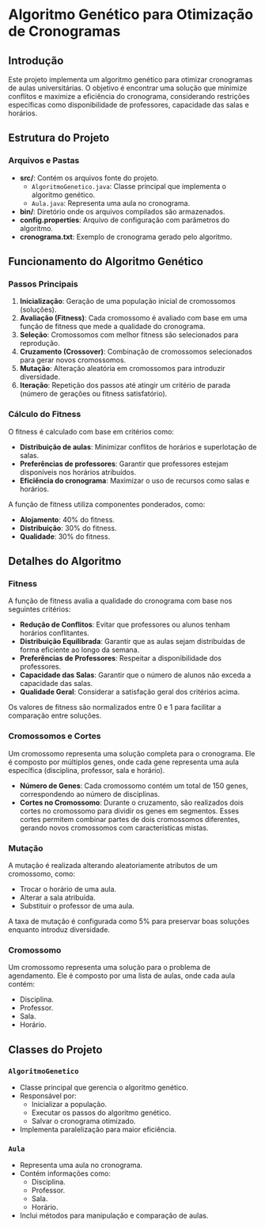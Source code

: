 # Algoritmo Genético para Otimização de Cronogramas

## Introdução

Este projeto implementa um algoritmo genético para otimizar cronogramas de aulas universitárias. O objetivo é encontrar uma solução que minimize conflitos e maximize a eficiência do cronograma, considerando restrições específicas como disponibilidade de professores, capacidade das salas e horários.

## Estrutura do Projeto

### Arquivos e Pastas

- **src/**: Contém os arquivos fonte do projeto.
  - `AlgoritmoGenetico.java`: Classe principal que implementa o algoritmo genético.
  - `Aula.java`: Representa uma aula no cronograma.
- **bin/**: Diretório onde os arquivos compilados são armazenados.
- **config.properties**: Arquivo de configuração com parâmetros do algoritmo.
- **cronograma.txt**: Exemplo de cronograma gerado pelo algoritmo.

## Funcionamento do Algoritmo Genético

### Passos Principais

1. **Inicialização**: Geração de uma população inicial de cromossomos (soluções).
2. **Avaliação (Fitness)**: Cada cromossomo é avaliado com base em uma função de fitness que mede a qualidade do cronograma.
3. **Seleção**: Cromossomos com melhor fitness são selecionados para reprodução.
4. **Cruzamento (Crossover)**: Combinação de cromossomos selecionados para gerar novos cromossomos.
5. **Mutação**: Alteração aleatória em cromossomos para introduzir diversidade.
6. **Iteração**: Repetição dos passos até atingir um critério de parada (número de gerações ou fitness satisfatório).

### Cálculo do Fitness

O fitness é calculado com base em critérios como:

- **Distribuição de aulas**: Minimizar conflitos de horários e superlotação de salas.
- **Preferências de professores**: Garantir que professores estejam disponíveis nos horários atribuídos.
- **Eficiência do cronograma**: Maximizar o uso de recursos como salas e horários.

A função de fitness utiliza componentes ponderados, como:

- **Alojamento**: 40% do fitness.
- **Distribuição**: 30% do fitness.
- **Qualidade**: 30% do fitness.

## Detalhes do Algoritmo

### Fitness

A função de fitness avalia a qualidade do cronograma com base nos seguintes critérios:

- **Redução de Conflitos**: Evitar que professores ou alunos tenham horários conflitantes.
- **Distribuição Equilibrada**: Garantir que as aulas sejam distribuídas de forma eficiente ao longo da semana.
- **Preferências de Professores**: Respeitar a disponibilidade dos professores.
- **Capacidade das Salas**: Garantir que o número de alunos não exceda a capacidade das salas.
- **Qualidade Geral**: Considerar a satisfação geral dos critérios acima.

Os valores de fitness são normalizados entre 0 e 1 para facilitar a comparação entre soluções.

### Cromossomos e Cortes

Um cromossomo representa uma solução completa para o cronograma. Ele é composto por múltiplos genes, onde cada gene representa uma aula específica (disciplina, professor, sala e horário).

- **Número de Genes**: Cada cromossomo contém um total de 150 genes, correspondendo ao número de disciplinas.
- **Cortes no Cromossomo**: Durante o cruzamento, são realizados dois cortes no cromossomo para dividir os genes em segmentos. Esses cortes permitem combinar partes de dois cromossomos diferentes, gerando novos cromossomos com características mistas.

### Mutação

A mutação é realizada alterando aleatoriamente atributos de um cromossomo, como:

- Trocar o horário de uma aula.
- Alterar a sala atribuída.
- Substituir o professor de uma aula.

A taxa de mutação é configurada como 5% para preservar boas soluções enquanto introduz diversidade.

### Cromossomo

Um cromossomo representa uma solução para o problema de agendamento. Ele é composto por uma lista de aulas, onde cada aula contém:

- Disciplina.
- Professor.
- Sala.
- Horário.

## Classes do Projeto

### `AlgoritmoGenetico`

- Classe principal que gerencia o algoritmo genético.
- Responsável por:
  - Inicializar a população.
  - Executar os passos do algoritmo genético.
  - Salvar o cronograma otimizado.
- Implementa paralelização para maior eficiência.

### `Aula`

- Representa uma aula no cronograma.
- Contém informações como:
  - Disciplina.
  - Professor.
  - Sala.
  - Horário.
- Inclui métodos para manipulação e comparação de aulas.
